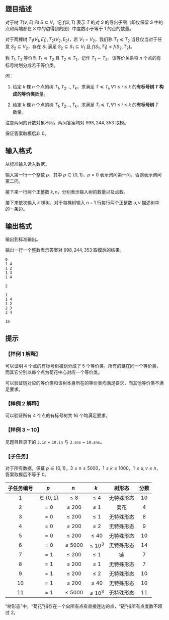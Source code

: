 ## 题目描述
对于树 $T(V, E)$ 和 $S ⊆ V$，记 $f(S, T)$ 表示 $T$ 的对 $S$ 的导出子图（即仅保留 $S$ 中的点和两端都在 $S$ 中的边得到的图）中度数小于等于 $1$ 的点的数量。

对于两棵树 $T_1(V_1, E_1), T_2(V_2, E_2)$，若 $V_1 = V_2$，我们称 $T_1 ≼ T_2$ 当且仅当对于任意 $S_2 ⊆ V_2$，存在 $S_1$ 满足 $S_2 ⊆ S_1 ⊆ V_1$ 且 $f(S_1, T_1) ≤ f(S_2, T_2)$。

称 $T_1, T_2$ 等价当 $T_1 ≼ T_2$ 且 $T_2 ≼ T_1$，记作 $T_1 ∼ T_2$。该等价关系将 $n$ 个点的有标号树划分成若干等价类。

问：

1. 给定 $k$ 棵 $n$ 个点的树 $T_1, T_2 \dots , T_k$，求满足 $T ≼ T_i, ∀1 ≤ i ≤ k$ 的**有标号树 $T$ 构成的等价类**数量。

2. 给定 $k$ 棵 $n$ 个点的树 $T_1, T_2 \dots , T_k$，求满足 $T_i ≼ T, ∀1 ≤ i ≤ k$ 的**有标号树** $T$ 数量。

注意两问的计数对象不同。两问答案均对 $998, 244, 353$ 取模。

保证答案取模后非 $0$。

## 输入格式
从标准输入读入数据。

输入第一行一个整数 $p$，其中 $p ∈ \{0, 1\}$，$p = 0$ 表示询问第一问，否则表示询问第二问。

接下来一行两个正整数 $k, n$，分别表示输入树的数量以及点数。

接下来依次输入 $k$ 棵树，对于每棵树输入 $n - 1$ 行每行两个正整数 $u, v$ 描述树中的一条边。

## 输出格式
输出到标准输出。

输出一行一个整数表示答案对 $998, 244, 353$ 取模后的结果。

```input1
0
1 4
1 2
1 3
1 4

```

```output1
2

```

```input2
1
1 4
1 2
2 3
3 4

```

```output2
16

```

## 提示
### 【样例 1 解释】

可以证明 $4$ 个点的有标号树被划分成了 $5$ 个等价类，所有的链在同一个等价类，而其它分别以每个点为菊花中心对应一个等价类。

可以验证链对应的等价类和该树本身所在的等价类均满足要求，而其他等价类不满足要求。

### 【样例 2 解释】

可以验证所有 $4$ 个点的有标号树共 $16$ 个均满足要求。

### 【样例 3 ~ 10】

见题目目录下的 `3.in` ~ `10.in` 与 `3.ans` ~ `10.ans`。

### 【子任务】

对于所有数据，保证 $p ∈ \{0, 1\}$，$3 ≤ n ≤ 5000$，$1 ≤ k ≤ 1000$，$1 ≤ u, v ≤ n$，答案取模后不等于 $0$。

| 子任务编号 | $p$ | $n$ | $k$ | 树形态 | 分数 |
| :-: | :-: | :-: | :-: | :-: | :-: |
| $1$ | $\in\{0,1\}$ | $\le8$ | $\le4$ | 无特殊形态 | $10$ |
| $2$ | $=0$ | $\le200$ | $\le1$ | 菊花 | $4$ |
| $3$ | $=0$ | $\le200$ | $\le1$ | 无特殊形态 | $8$ |
| $4$ | $=0$ | $\le200$ | $\le2$ | 无特殊形态 | $9$ |
| $5$ | $=0$ | $\le200$ | $\le40$ | 无特殊形态 | $10$ |
| $6$ | $=0$ | $\le5000$ | $\le10^3$ | 无特殊形态 | $14$ |
| $7$ | $=1$ | $\le200$ | $\le1$ | 链 | $7$ |
| $8$ | $=1$ | $\le200$ | $\le1$ | 无特殊形态 | $7$ |
| $9$ | $=1$ | $\le200$ | $\le2$ | 无特殊形态 | $10$ |
| $10$ | $=1$ | $\le200$ | $\le40$ | 无特殊形态 | $10$ |
| $11$ | $=1$ | $\le5000$ | $\le10^3$ | 无特殊形态 | $11$ |

“树形态”中，“菊花”指存在一个向所有点有直接连边的点，“链”指所有点度数不超过 $2$。

